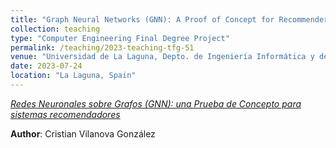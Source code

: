 ```yaml
---
title: "Graph Neural Networks (GNN): A Proof of Concept for Recommender Systems [Final Degree Project supervised in 2023]"
collection: teaching
type: "Computer Engineering Final Degree Project"
permalink: /teaching/2023-teaching-tfg-51
venue: "Universidad de La Laguna, Depto. de Ingeniería Informática y de Sistemas"
date: 2023-07-24
location: "La Laguna, Spain"
---
```

*[Redes Neuronales sobre Grafos (GNN): una Prueba de Concepto para sistemas recomendadores](http://riull.ull.es/xmlui/handle/915/33914)*

 **Author**: Cristian Vilanova González